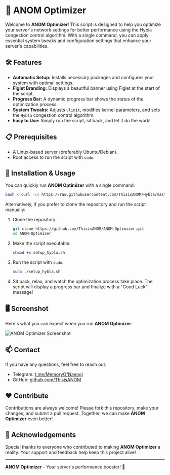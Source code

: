 
# 🚀 ANOM Optimizer

Welcome to **ANOM Optimizer**! This script is designed to help you optimize your server's network settings for better performance using the Hybla congestion control algorithm. With a single command, you can apply essential system tweaks and configuration settings that enhance your server's capabilities.

## 🛠 Features

- **Automatic Setup:** Installs necessary packages and configures your system with optimal settings.
- **Figlet Branding:** Displays a beautiful banner using Figlet at the start of the script.
- **Progress Bar:** A dynamic progress bar shows the status of the optimization process.
- **System Tweaks:** Adjusts `ulimit`, modifies kernel parameters, and sets the `Hybla` congestion control algorithm.
- **Easy to Use:** Simply run the script, sit back, and let it do the work!

## 📋 Prerequisites

- A Linux-based server (preferably Ubuntu/Debian).
- Root access to run the script with `sudo`.

## 🚀 Installation & Usage

You can quickly run **ANOM Optimizer** with a single command:

```bash
bash <(curl -Ls https://raw.githubusercontent.com/ThisisANOM/Hybla/master/anom_optimizer.sh)
```

Alternatively, if you prefer to clone the repository and run the script manually:

1. Clone the repository:

    ```bash
    git clone https://github.com/ThisisANOM/ANOM-Optimizer.git
    cd ANOM-Optimizer
    ```

2. Make the script executable:

    ```bash
    chmod +x setup_hybla.sh
    ```

3. Run the script with `sudo`:

    ```bash
    sudo ./setup_hybla.sh
    ```

4. Sit back, relax, and watch the optimization process take place. The script will display a progress bar and finalize with a "Good Luck" message!

## 🖥 Screenshot

Here's what you can expect when you run **ANOM Optimizer**:

![ANOM Optimizer Screenshot](https://your-image-link-here.com/screenshot.png)

## 📫 Contact

If you have any questions, feel free to reach out:

- Telegram: [t.me/MemoryOfNaengi](https://t.me/MemoryOfNaengi)
- GitHub: [github.com/ThisisANOM](https://github.com/ThisisANOM)

## ❤️ Contribute

Contributions are always welcome! Please fork this repository, make your changes, and submit a pull request. Together, we can make **ANOM Optimizer** even better!

## 🎉 Acknowledgements

Special thanks to everyone who contributed to making **ANOM Optimizer** a reality. Your support and feedback help keep this project alive!

---

**ANOM Optimizer** - Your server's performance booster! 🚀
